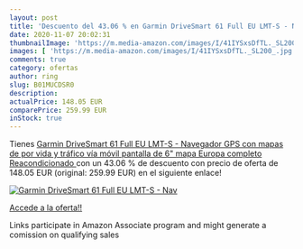 ```yaml
---
layout: post
title: 'Descuento del 43.06 % en Garmin DriveSmart 61 Full EU LMT-S - Nav'
date: 2020-11-07 20:02:31
thumbnailImage: 'https://m.media-amazon.com/images/I/41IYSxsDfTL._SL200_.jpg'
images: [ 'https://m.media-amazon.com/images/I/41IYSxsDfTL._SL200_.jpg' ]
comments: true
category: ofertas
author: ring
slug: B01MUCDSR0
description:
actualPrice: 148.05 EUR
comparePrice: 259.99 EUR
inStock: true
---
```


Tienes [Garmin DriveSmart 61 Full EU LMT-S - Navegador GPS con mapas de por vida y tráfico vía móvil  pantalla de 6"  mapa Europa completo   Reacondicionado ](https://www.amazon.es/dp/B01MUCDSR0/?tag=tolees-21) con un 43.06 % de descuento con precio de oferta de 148.05 EUR (original: 259.99 EUR) en el siguiente enlace!

[![Garmin DriveSmart 61 Full EU LMT-S - Nav](https://m.media-amazon.com/images/I/41IYSxsDfTL._SL200_.jpg)](https://www.amazon.es/dp/B01MUCDSR0/?tag=tolees-21)

[Accede a la oferta!!](https://www.amazon.es/dp/B01MUCDSR0/?tag=tolees-21)

Links participate in Amazon Associate program and might generate a comission on qualifying sales


